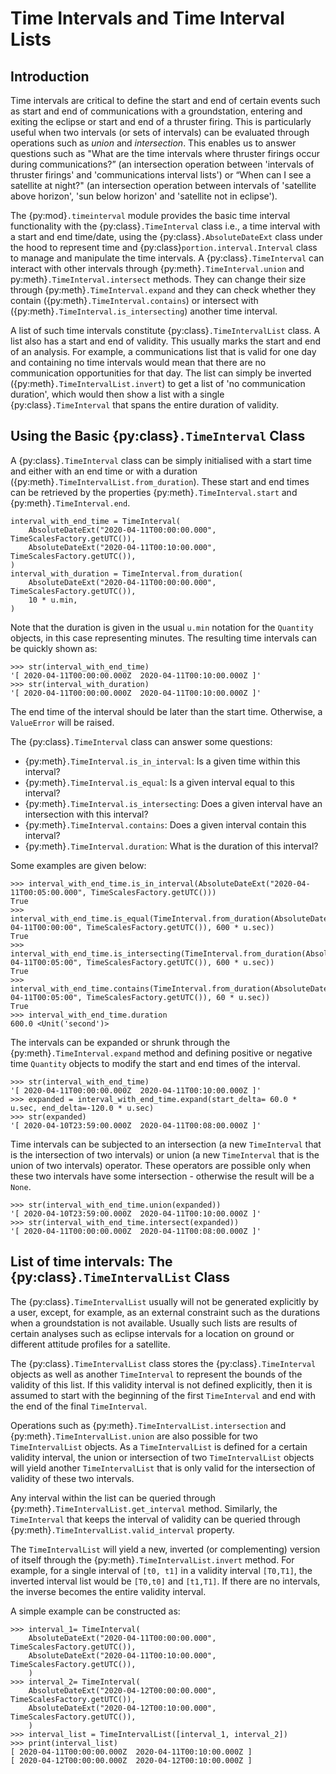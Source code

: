 # Time Intervals and Time Interval Lists

## Introduction

Time intervals are critical to define the start and end of certain events such as start and end of communications with a groundstation, entering and exiting the eclipse or start and end of a thruster firing. This is particularly useful when two intervals (or sets of intervals) can be evaluated through operations such as *union* and *intersection*. This enables us to answer questions such as "What are the time intervals where thruster firings occur during communications?” (an intersection operation between 'intervals of thruster firings' and 'communications interval lists') or “When can I see a satellite at night?" (an intersection operation between intervals of 'satellite above horizon', 'sun below horizon' and 'satellite not in eclipse').

The {py:mod}`.timeinterval` module provides the basic time interval functionality with the {py:class}`.TimeInterval` class i.e., a time interval with a start and end time/date, using the {py:class}`.AbsoluteDateExt` class under the hood to represent time and {py:class}`portion.interval.Interval` class to manage and manipulate the time intervals. A {py:class}`.TimeInterval` can interact with other intervals through {py:meth}`.TimeInterval.union` and py:meth}`.TimeInterval.intersect` methods. They can change their size through {py:meth}`.TimeInterval.expand` and they can check whether they contain ({py:meth}`.TimeInterval.contains`) or intersect with ({py:meth}`.TimeInterval.is_intersecting`) another time interval.

A list of such time intervals constitute {py:class}`.TimeIntervalList` class. A list also has a start and end of validity. This usually marks the start and end of an analysis. For example, a communications list that is valid for one day and containing no time intervals would mean that there are no communication opportunities for that day. The list can simply be inverted ({py:meth}`.TimeIntervalList.invert`) to get a list of 'no communication duration', which would then show a list with a single {py:class}`.TimeInterval` that spans the entire duration of validity.

## Using the Basic {py:class}`.TimeInterval` Class

A {py:class}`.TimeInterval` class can be simply initialised with a start time and either with an end time or with a duration ({py:meth}`.TimeIntervalList.from_duration`). These start and end times can be retrieved by the properties {py:meth}`.TimeInterval.start` and {py:meth}`.TimeInterval.end`.

```
interval_with_end_time = TimeInterval(
    AbsoluteDateExt("2020-04-11T00:00:00.000", TimeScalesFactory.getUTC()),
    AbsoluteDateExt("2020-04-11T00:10:00.000", TimeScalesFactory.getUTC()),
)
interval_with_duration = TimeInterval.from_duration(
    AbsoluteDateExt("2020-04-11T00:00:00.000", TimeScalesFactory.getUTC()),
    10 * u.min,
)
```

Note that the duration is given in the usual `u.min` notation for the `Quantity` objects, in this case representing minutes. The resulting time intervals can be quickly shown as:

    >>> str(interval_with_end_time)
    '[ 2020-04-11T00:00:00.000Z  2020-04-11T00:10:00.000Z ]'
    >>> str(interval_with_duration)
    '[ 2020-04-11T00:00:00.000Z  2020-04-11T00:10:00.000Z ]'

The end time of the interval should be later than the start time. Otherwise, a `ValueError` will be raised.

The {py:class}`.TimeInterval` class can answer some questions:

- {py:meth}`.TimeInterval.is_in_interval`: Is a given time within this interval?
- {py:meth}`.TimeInterval.is_equal`: Is a given interval equal to this interval?
- {py:meth}`.TimeInterval.is_intersecting`: Does a given interval have an intersection with this interval?
- {py:meth}`.TimeInterval.contains`: Does a given interval contain this interval?
- {py:meth}`.TimeInterval.duration`: What is the duration of this interval?

Some examples are given below:

    >>> interval_with_end_time.is_in_interval(AbsoluteDateExt("2020-04-11T00:05:00.000", TimeScalesFactory.getUTC()))
    True
    >>> interval_with_end_time.is_equal(TimeInterval.from_duration(AbsoluteDateExt("2020-04-11T00:00:00", TimeScalesFactory.getUTC()), 600 * u.sec))
    True
    >>> interval_with_end_time.is_intersecting(TimeInterval.from_duration(AbsoluteDateExt("2020-04-11T00:05:00", TimeScalesFactory.getUTC()), 600 * u.sec))
    True
    >>> interval_with_end_time.contains(TimeInterval.from_duration(AbsoluteDateExt("2020-04-11T00:05:00", TimeScalesFactory.getUTC()), 60 * u.sec))
    True
    >>> interval_with_end_time.duration
    600.0 <Unit('second')>

The intervals can be expanded or shrunk through the {py:meth}`.TimeInterval.expand` method and defining positive or negative time `Quantity` objects to modify the start and end times of the interval.

    >>> str(interval_with_end_time)
    '[ 2020-04-11T00:00:00.000Z  2020-04-11T00:10:00.000Z ]'
    >>> expanded = interval_with_end_time.expand(start_delta= 60.0 * u.sec, end_delta=-120.0 * u.sec)
    >>> str(expanded)
    '[ 2020-04-10T23:59:00.000Z  2020-04-11T00:08:00.000Z ]'

Time intervals can be subjected to an intersection (a new `TimeInterval` that is the intersection of two intervals) or union (a new `TimeInterval` that is the union of two intervals) operator. These operators are possible only when these two intervals have some intersection - otherwise the result will be a `None`.

    >>> str(interval_with_end_time.union(expanded))
    '[ 2020-04-10T23:59:00.000Z  2020-04-11T00:10:00.000Z ]'
    >>> str(interval_with_end_time.intersect(expanded))
    '[ 2020-04-11T00:00:00.000Z  2020-04-11T00:08:00.000Z ]'

## List of time intervals: The {py:class}`.TimeIntervalList` Class

The {py:class}`.TimeIntervalList` usually will not be generated explicitly by a user, except, for example, as an external constraint such as the durations when a groundstation is not available. Usually such lists are results of certain analyses such as eclipse intervals for a location on ground or different attitude profiles for a satellite.

The {py:class}`.TimeIntervalList` class stores the {py:class}`.TimeInterval` objects as well as another `TimeInterval` to represent the bounds of the validity of this list. If this validity interval is not defined explicitly, then it is assumed to start with the beginning of the first `TimeInterval` and end with the end of the final `TimeInterval`.

Operations such as {py:meth}`.TimeIntervalList.intersection` and {py:meth}`.TimeIntervalList.union` are also possible for two `TimeIntervalList` objects. As a `TimeIntervalList` is defined for a certain validity interval, the union or intersection of two `TimeIntervalList` objects will yield another `TimeIntervalList` that is only valid for the intersection of validity of these two intervals.

Any interval within the list can be queried through {py:meth}`.TimeIntervalList.get_interval` method. Similarly, the `TimeInterval` that keeps the interval of validity can be queried through {py:meth}`.TimeIntervalList.valid_interval` property.

The `TimeIntervalList` will yield a new, inverted (or complementing) version of itself through the {py:meth}`.TimeIntervalList.invert` method. For example, for a single interval of `[t0, t1]` in a validity interval `[T0,T1]`, the inverted interval list would be `[T0,t0]` and `[t1,T1]`. If there are no intervals, the inverse becomes the entire validity interval.

A simple example can be constructed as:

    >>> interval_1= TimeInterval(
        AbsoluteDateExt("2020-04-11T00:00:00.000", TimeScalesFactory.getUTC()),
        AbsoluteDateExt("2020-04-11T00:10:00.000", TimeScalesFactory.getUTC()),
        )
    >>> interval_2= TimeInterval(
        AbsoluteDateExt("2020-04-12T00:00:00.000", TimeScalesFactory.getUTC()),
        AbsoluteDateExt("2020-04-12T00:10:00.000", TimeScalesFactory.getUTC()),
        )
    >>> interval_list = TimeIntervalList([interval_1, interval_2])
    >>> print(interval_list)
    [ 2020-04-11T00:00:00.000Z  2020-04-11T00:10:00.000Z ]
    [ 2020-04-12T00:00:00.000Z  2020-04-12T00:10:00.000Z ]



